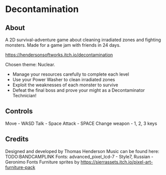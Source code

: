 # Decontamination
## About
A 2D survival-adventure game about cleaning irradiated zones and fighting monsters. Made for a game jam with friends in 24 days.

https://hendersonsoftworks.itch.io/decontamination

Chosen theme: Nuclear.

- Manage your resources carefully to complete each level
- Use your Power Washer to clean irradiated zones
- Exploit the weaknesses of each monster to survive
- Defeat the final boss and prove your might as a Decontaminator Technician!

## Controls
Move - WASD
Talk - Space
Attack - SPACE
Change weapon - 1, 2, 3 keys

## Credits
Designed and developed by Thomas Henderson
Music can be found here: TODO:BANDCAMPLINK
Fonts: advanced_pixel_lcd-7 - Style7, Russian - Geronimo Fonts
Furniture sprites by https://sierrassets.itch.io/pixel-art-furniture-pack
